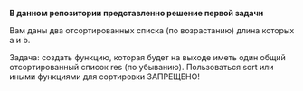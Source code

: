 **В данном репозитории представленно решение первой задачи**

Вам даны два отсортированных списка (по возрастанию) длина которых a и b.

Задача: создать функцию, которая будет на выходе иметь один общий отсортированный список res (по убыванию). Пользоваться sort или иными функциями для сортировки ЗАПРЕЩЕНО!

